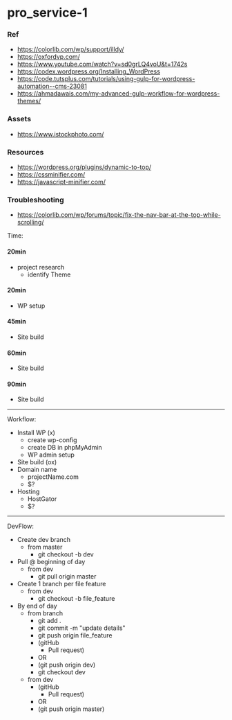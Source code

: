 # pro_service-1

### Ref
- https://colorlib.com/wp/support/illdy/
- https://oxfordvp.com/
- https://www.youtube.com/watch?v=sd0grLQ4voU&t=1742s
- https://codex.wordpress.org/Installing_WordPress
- https://code.tutsplus.com/tutorials/using-gulp-for-wordpress-automation--cms-23081
- https://ahmadawais.com/my-advanced-gulp-workflow-for-wordpress-themes/

### Assets
- https://www.istockphoto.com/

### Resources
- https://wordpress.org/plugins/dynamic-to-top/
- https://cssminifier.com/
- https://javascript-minifier.com/

### Troubleshooting
- https://colorlib.com/wp/forums/topic/fix-the-nav-bar-at-the-top-while-scrolling/

Time:
#### 20min
- project research
    - identify Theme
#### 20min
- WP setup
#### 45min
- Site build
#### 60min
- Site build
#### 90min
- Site build
<!-- #### 25 min
- HostGator setup -->

---

Workflow:
- Install WP (x)
    - create wp-config
    - create DB in phpMyAdmin
    - WP admin setup
- Site build (ox)
- Domain name
    - projectName.com
    - $?
- Hosting
    - HostGator
    - $?

---

DevFlow:
- Create dev branch
    - from master
        - git checkout -b dev
- Pull @ beginning of day
    - from dev
        - git pull origin master
- Create 1 branch per file feature
    - from dev
        - git checkout -b file_feature
- By end of day
    - from branch
        - git add .
        - git commit -m "update details"
        - git push origin file_feature
        - (gitHub
            - Pull request)
        - OR
        - (git push origin dev)
        - git checkout dev
    - from dev
        - (gitHub
          - Pull request)
        - OR
        - (git push origin master)
